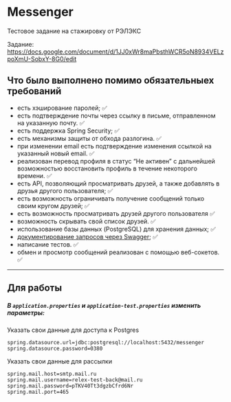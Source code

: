 # Messenger
Тестовое задание на стажировку от РЭЛЭКС

Задание: https://docs.google.com/document/d/1JJ0xWr8maPbsthWCR5oN8934VELzpoXmU-SobxY-8G0/edit

## Что было выполнено помимо обязательныех требований
 * есть хэширование паролей; :white_check_mark:
 * есть подтверждение почты через ссылку  в письме, отправленном на указанную почту. :white_check_mark:
 * есть поддержка Spring Security; :white_check_mark:
 * есть механизмы защиты от обхода разлогина. :white_check_mark:
 * при изменении email есть подтверждение изменения ссылкой на указанный новый email. :white_check_mark:
 * реализован перевод профиля в статус “Не активен” с дальнейшей возможностью восстановить профиль в течение некоторого времени. :white_check_mark:
 * есть API, позволяющий просматривать друзей, а также добавлять в друзья другого пользователя; :white_check_mark:
 * есть возможность ограничивать получение сообщений только своим кругом друзей; :white_check_mark:
 * есть возможность просматривать друзей другого пользователя :white_check_mark:
 * возможность скрывать свой список друзей. :white_check_mark:
 * использование базы данных (PostgreSQL) для хранения данных; :white_check_mark:
 * [документирование запросов через Swagger](http://localhost:8080/swagger-ui/index.html#); :white_check_mark:
 * написание тестов. :white_check_mark:
 * обмен и просмотр сообщений реализован с помощью веб-сокетов. :white_check_mark:
___
## Для работы
##### В `application.properties` и `application-test.properties` изменить параметры:
Указать свои данные для доступа к Postgres
```properies
spring.datasource.url=jdbc:postgresql://localhost:5432/messenger
spring.datasource.password=0380
```
Указать свои данные для рассылки
```properies
spring.mail.host=smtp.mail.ru
spring.mail.username=relex-test-back@mail.ru
spring.mail.password=pTKV40Tt3dgzbCfrd6Nr
spring.mail.port=465
```
